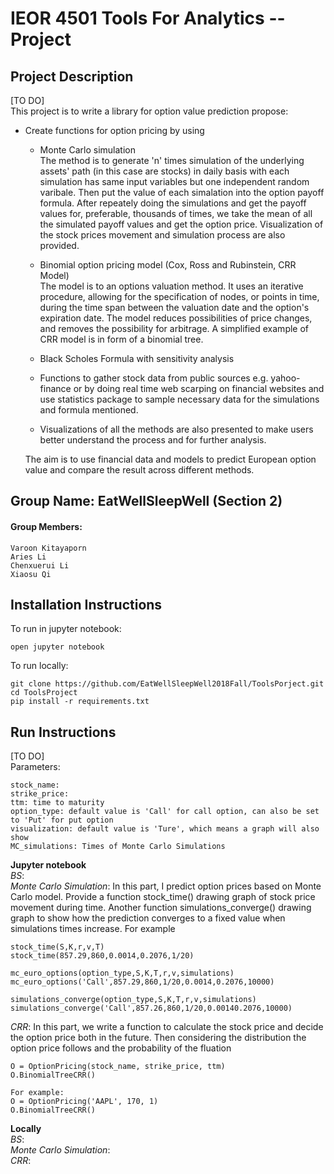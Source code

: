 # IEOR 4501 Tools For Analytics -- Project  

## Project Description
[TO DO]  
This project is to write a library for option value prediction propose:
- Create functions for option pricing by using 
    - Monte Carlo simulation   
      The method is to generate 'n' times simulation of the underlying assets' path (in this case are stocks) in daily basis with each simulation has same input variables but one independent random varibale. Then put the value of each simalation into the option payoff formula. After repeately doing the simulations and get the payoff values for, preferable, thousands of times, we take the mean of all the simulated payoff values and get the option price.
      Visualization of the stock prices movement and simulation process are also provided.
    
    - Binomial option pricing model (Cox, Ross and Rubinstein, CRR Model)   
    The model is to an options valuation method. It uses an iterative procedure, allowing for the specification of nodes, or points in time, during the time span between the valuation date and the option's expiration date. The model reduces possibilities of price changes, and removes the possibility for arbitrage. A simplified example of CRR model is in form of a binomial tree.

    - Black Scholes Formula with sensitivity analysis     
    
    - Functions to gather stock data from public sources e.g. yahoo-finance or by doing real time web scarping on financial websites and use statistics package to sample necessary data for the simulations and formula mentioned.
    
    - Visualizations of all the methods are also presented to make users better understand the process and for further analysis. 
  
  The aim is to use financial data and models to predict European option value and compare the result across different methods.


## Group Name: EatWellSleepWell (Section 2)
#### Group Members: 
    Varoon Kitayaporn
    Aries Li
    Chenxuerui Li
    Xiaosu Qi   

## Installation Instructions 
To run in jupyter notebook:   

    open jupyter notebook
      
To run locally:   

    git clone https://github.com/EatWellSleepWell2018Fall/ToolsPorject.git
    cd ToolsProject
    pip install -r requirements.txt

## Run Instructions
[TO DO]    
Parameters:   

    stock_name: 
    strike_price:
    ttm: time to maturity
    option_type: default value is 'Call' for call option, can also be set to 'Put' for put option
    visualization: default value is 'Ture', which means a graph will also show
    MC_simulations: Times of Monte Carlo Simulations

**Jupyter notebook**    
_BS_:    
_Monte Carlo Simulation_: In this part, I predict option prices based on Monte Carlo model. Provide a function stock_time() drawing graph of stock price movement during time. Another function simulations_converge() drawing graph to show how the prediction converges to a fixed value when simulations times increase.
For example
    
    stock_time(S,K,r,v,T)
    stock_time(857.29,860,0.0014,0.2076,1/20)
   
    mc_euro_options(option_type,S,K,T,r,v,simulations)
    mc_euro_options('Call',857.29,860,1/20,0.0014,0.2076,10000)
    
    simulations_converge(option_type,S,K,T,r,v,simulations)
    simulations_converge('Call',857.26,860,1/20,0.00140.2076,10000)


_CRR_: In this part, we write a function to calculate the stock price and decide the option price both in the future. Then considering the distribution the option price follows and the probability of the fluation
    
    O = OptionPricing(stock_name, strike_price, ttm)
    O.BinomialTreeCRR()
    
    For example:
    O = OptionPricing('AAPL', 170, 1)
    O.BinomialTreeCRR()
    
**Locally**   
_BS_:    
_Monte Carlo Simulation_:    
_CRR_:   
